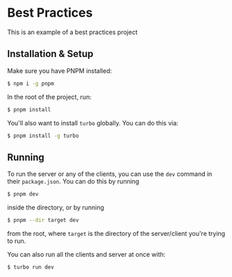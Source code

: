 # Best Practices   

This is an example of a best practices project

## Installation & Setup

Make sure you have PNPM installed:

```bash
$ npm i -g pnpm
```

In the root of the project, run:

```bash
$ pnpm install
```

You'll also want to install `turbo` globally. You can do this via:

```bash
$ pnpm install -g turbo
```

## Running

To run the server or any of the clients, you can use the `dev` command in their `package.json`. You can do this by running

```bash
$ pnpm dev
```

inside the directory, or by running

```bash
$ pnpm --dir target dev
```

from the root, where `target` is the directory of the server/client you're trying to run.

You can also run all the clients and server at once with:

```bash
$ turbo run dev
```